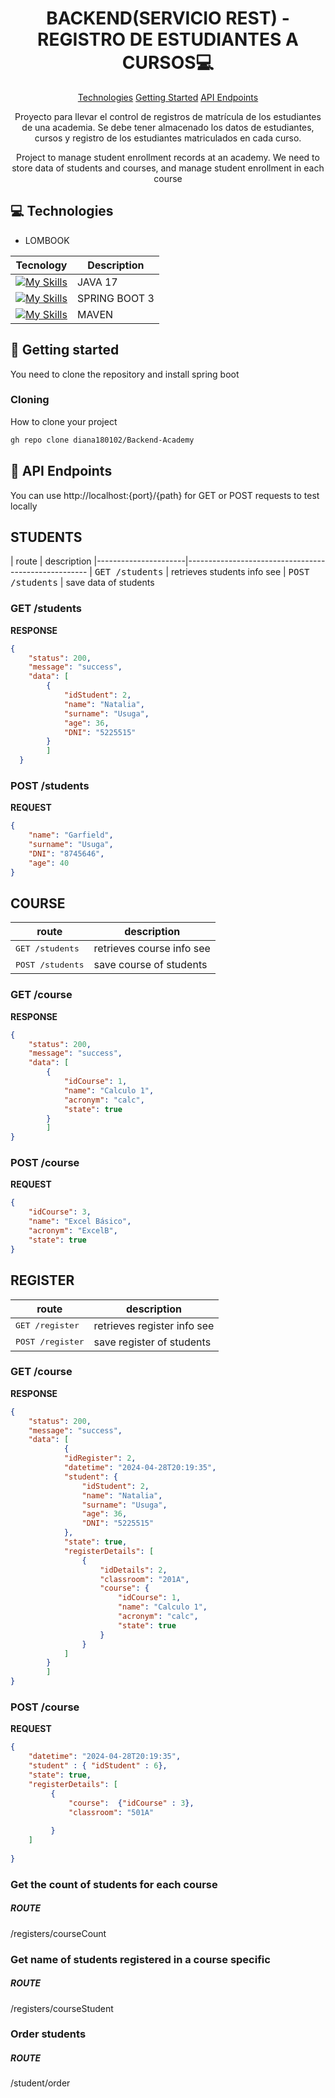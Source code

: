                      
<h1 align="center" style="font-weight: bold;">BACKEND(SERVICIO REST) - REGISTRO DE ESTUDIANTES A CURSOS💻</h1>

<p align="center">
<a href="#tech">Technologies</a>
<a href="#started">Getting Started</a>
<a href="#routes">API Endpoints</a>

 
</p>


<p align="center">Proyecto para llevar el control de registros de matrícula de los estudiantes de una academia.
Se debe tener almacenado los datos de estudiantes, cursos y registro de los estudiantes matriculados en cada curso.




</p>
<p align="center">
Project to manage student enrollment records at an academy. We need to store data of students and courses, and manage student enrollment in each course


</p>


 
<h2 id="technologies">💻 Technologies</h2>


- LOMBOOK

|  Tecnology              | Description                                          
|----------------------  |-----------------------------------------------------
|  [![My Skills](https://skillicons.dev/icons?i=java)](https://skillicons.dev)    | JAVA 17
| [![My Skills](https://skillicons.dev/icons?i=spring)](https://skillicons.dev)      |  SPRING BOOT 3
| [![My Skills](https://skillicons.dev/icons?i=maven)](https://skillicons.dev)      |  MAVEN

 
<h2 id="started">🚀 Getting started</h2>

You need to clone the repository and install spring boot
 
<h3>Cloning</h3>

How to clone your project

```bash
gh repo clone diana180102/Backend-Academy
```
 
<h2 id="routes">📍 API Endpoints</h2>

You can use http://localhost:{port}/{path} for GET or POST requests to test locally

<h2 id="post-auth-detail"> STUDENTS </h2>
​
| route               | description                                          
|----------------------|-----------------------------------------------------
| <kbd>GET /students</kbd>     | retrieves students info see 
| <kbd>POST /students</kbd>      |  save data of students

<h3 id="get-auth-detail">GET /students</h3>

**RESPONSE**
```json
{
	"status": 200,
	"message": "success",
	"data": [
		{
			"idStudent": 2,
			"name": "Natalia",
			"surname": "Usuga",
			"age": 36,
			"DNI": "5225515"
		}
        ]
  }

```

<h3 id="post-auth-detail">POST /students</h3>

**REQUEST**
```json
{
	"name": "Garfield",
	"surname": "Usuga",
	"DNI": "8745646",
	"age": 40
}

```

<h2 id="post-auth-detail">COURSE </h2>

route               | description                                          
|----------------------|-----------------------------------------------------
| <kbd>GET /students</kbd>     | retrieves course info see 
| <kbd>POST /students</kbd>      |  save course of students

<h3 id="get-auth-detail">GET /course</h3>

**RESPONSE**
```json
{
	"status": 200,
	"message": "success",
	"data": [
		{
			"idCourse": 1,
			"name": "Calculo 1",
			"acronym": "calc",
			"state": true
		}
        ]
}

```

<h3 id="post-auth-detail">POST /course</h3>

**REQUEST**
```json
{
	"idCourse": 3,
	"name": "Excel Básico",
	"acronym": "ExcelB",
	"state": true
}

```

<h2 id="post-auth-detail">REGISTER </h2>

route               | description                                          
|----------------------|-----------------------------------------------------
| <kbd>GET /register</kbd>     | retrieves register info see 
| <kbd>POST /register</kbd>      |  save register of students

<h3 id="get-auth-detail">GET /course</h3>

**RESPONSE**
```json
{
	"status": 200,
	"message": "success",
	"data": [
			{
			"idRegister": 2,
			"datetime": "2024-04-28T20:19:35",
			"student": {
				"idStudent": 2,
				"name": "Natalia",
				"surname": "Usuga",
				"age": 36,
				"DNI": "5225515"
			},
			"state": true,
			"registerDetails": [
				{
					"idDetails": 2,
					"classroom": "201A",
					"course": {
						"idCourse": 1,
						"name": "Calculo 1",
						"acronym": "calc",
						"state": true
					}
				}
			]
		}
        ]
}

```

<h3 id="post-auth-detail">POST /course</h3>

**REQUEST**
```json
{
	"datetime": "2024-04-28T20:19:35",
	"student" : { "idStudent" : 6},
	"state": true,
	"registerDetails": [
		 {
			 "course":  {"idCourse" : 3},
			 "classroom": "501A"
			 
		 }
	]
	
}
```

<h3> Get the count of students for each course  </h3>

<h5> ROUTE </h5>
<p> /registers/courseCount </p>


<h3> Get name of students registered in a course specific  </h3>

<h5> ROUTE </h5>
<p> /registers/courseStudent</p>

<h3> Order students  </h3>

<h5> ROUTE </h5>
<p> /student/order</p>








